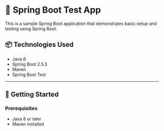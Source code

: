 # 🧪 Spring Boot Test App

This is a sample Spring Boot application that demonstrates basic setup and testing using Spring Boot.

## 📦 Technologies Used

- Java 8
- Spring Boot 2.5.3
- Maven
- Spring Boot Test

---

## 🚀 Getting Started

### Prerequisites

- Java 8 or later
- Maven installed



